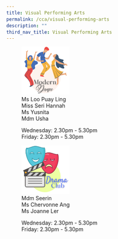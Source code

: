 ```yaml
---
title: Visual Performing Arts
permalink: /cca/visual-performing-arts
description: ""
third_nav_title: Visual Performing Arts
---
```

<figure>  
<a href="https://moe-broadricksec-staging.netlify.app/cca/visual-performing-arts/modern-dance"> 
<img src="/images/1%20(2).png" 
     style="width:30%">
</a>
<figcaption> Ms Loo Puay Ling <br>
Miss Seri Hannah <br>
Ms Yusnita <br>
Mdm Usha
	
<p> </p>
	
Wednesday: 2.30pm - 5.30pm <br>
Friday: 2.30pm - 5.30pm </figcaption>  
</figure>

<figure>  
<a href="https://moe-broadricksec-staging.netlify.app/cca/visual-performing-arts/modern-dance"> 
<img src="/images/2%20(2).png" 
     style="width:30%">
</a>
<figcaption> Mdm Seerin <br>
Ms Chervonne Ang <br>
Ms Joanne Ler
	
<p> </p>
	
Wednesday: 2.30pm - 5.30pm <br>
Friday: 2.30pm - 5.30pm </figcaption>  
</figure>